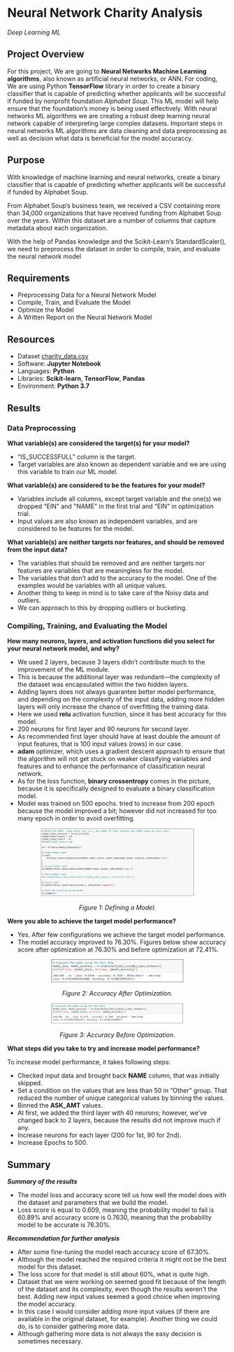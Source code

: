 # Neural Network Charity Analysis
*Deep Learning ML*

## Project Overview
For this project, We are going to **Neural Networks Machine Learning algorithms**, also known as artificial neural networks, or ANN. For coding, We are using Python  **TensorFlow** library in order to create a binary classifier that is capable of predicting whether applicants will be successful if funded by nonprofit foundation *Alphabet Soup*.
This ML model will help ensure that the foundation’s money is being used effectively. With neural networks ML algorithms we are creating a robust deep learning neural network capable of interpreting large complex datasets. Important steps in neural networks ML algorithms are data cleaning and data preprocessing as well as decision what data is beneficial for the model accuraccy.

## Purpose

With knowledge of machine learning and neural networks, create a binary classifier that is capable of predicting whether applicants will be successful if funded by Alphabet Soup.

From Alphabet Soup’s business team, we received a CSV containing more than 34,000 organizations that have received funding from Alphabet Soup over the years. Within this dataset are a number of columns that capture metadata about each organization.

With the help of Pandas knowledge and the Scikit-Learn’s StandardScaler(), we need to preprocess the dataset in order to compile, train, and evaluate the neural network model

## Requirements
- Preprocessing Data for a Neural Network Model
- Compile, Train, and Evaluate the Model
- Optimize the Model
- A Written Report on the Neural Network Model


## Resources
-	Dataset [charity_data.csv](Resources/charity_data.csv)
-	Software: **Jupyter Notebook**
-	Languages: **Python**
-	Libraries: **Scikit-learn**, **TensorFlow**, **Pandas**
-	Environment: **Python 3.7**



## Results 

### Data Preprocessing

**What variable(s) are considered the target(s) for your model?**

- “IS_SUCCESSFULL” column is the target.
- Target variables are also known as dependent variable and we are using this variable to train our ML model.

**What variable(s) are considered to be the features for your model?**

- Variables include all columns, except target variable and the one(s) we dropped “EIN" and "NAME” in the first trial and “EIN” in optimization trial.
- Input values are also known as independent variables, and are considered to be features for the model.

**What variable(s) are neither targets nor features, and should be removed from the input data?**

- The variables that should be removed and are neither targets nor features are variables that are meaningless for the model. 
- The variables that don’t add to the accuracy to the model. One of the examples would be variables with all unique values. 
- Another thing to keep in mind is to take care of the Noisy data and outliers. 
- We can approach to this by dropping outliers or bucketing. 

### Compiling, Training, and Evaluating the Model

**How many neurons, layers, and activation functions did you select for your neural network model, and why?**

- We used 2 layers, because 3 layers didn’t contribute much to the improvement of the ML module. 
- This is because the additional layer was redundant—the complexity of the dataset was encapsulated within the two hidden layers. 
- Adding layers does not always guarantee better model performance, and depending on the complexity of the input data, adding more hidden layers will only increase the chance of overfitting the training data.
- Here we used **relu** activation function, since it has best accuracy for this model.
- 200 neurons for first layer and 90 neurons for second layer. 
- As recommended first layer should have at least double the amount of input features, that is 100 input values (rows) in our case.
- **adam** optimizer, which uses a gradient descent approach to ensure that the algorithm will not get stuck on weaker classifying variables and features and to enhance the performance of classification neural network.
- As for the loss function, **binary crossentropy** comes in the picture, because it is specifically designed to evaluate a binary classification model.
- Model was trained on 500 epochs. tried to increase from 200 epoch because the model improved a bit; however did not increased for too many epoch in order to avoid overfitting. 

<p align="center">
<img src="Images/DefiningAModel.png" width="70%" height="70%">
</p>

<p align="center">
<i>Figure 1: Defining a Model.</i>
</p>

**Were you able to achieve the target model performance?**

- Yes. After few configurations we achieve the target model performance.
- The model accuracy improved to 76.30%. Figures below show accuracy score after optimization at  76.30% and before optimization at 72.41%.

<p align="center">
<img src="Images/AccuracyAfter.png" width="60%" height="60%">
</p>

<p align="center">
<i>Figure 2: Accuracy After Optimization.</i>
</p>

<p align="center">
<img src="Images/AccuracyBefore.png" width="60%" height="60%">
</p>

<p align="center">
<i>Figure 3: Accuracy Before Optimization.</i>
</p>



**What steps did you take to try and increase model performance?**

To increase model performance, it takes following steps:

-	Checked input data and brought back **NAME** column, that was initially skipped. 
  - Set a condition on the values that are less than 50 in “Other” group. That reduced the number of unique categorical values by binning the values.
-	Binned the **ASK_AMT** values.
-	At first, we added the third layer with 40 neurons; however, we’ve changed back to 2 layers, because the results did not improve much if any. 
-	Increase neurons for each layer (200 for 1st, 90 for 2nd).
-	Increase Epochs to 500.

## Summary

***Summary of the results***

- The model loss and accuracy score tell us how well the model does with the dataset and parameters that we build the model.
- Loss score is equal to 0.609, meaning the probability model to fail is 60.89% and accuracy score is 0.7630, meaning that the probability model to be accurate is 76.30%.

***Recommendation for further analysis***

- After some fine-tuning the model reach accuracy score of 67.30%.
- Although the model reached the required criteria it might not be the best model for this dataset. 
- The loss score for that model is still about 60%, what is quite high. 
- Dataset that we were working on seemed good fit because of the length of the dataset and its complexity, even though the results weren't the best. Adding new input values seemed a good choice when improving the model accuracy. 
- In this case I would consider adding more input values (if there are available in the original dataset, for example). Another thing we could do, is to consider gathering more data.
-  Although gathering more data is not always the easy decision is sometimes necessary. 
